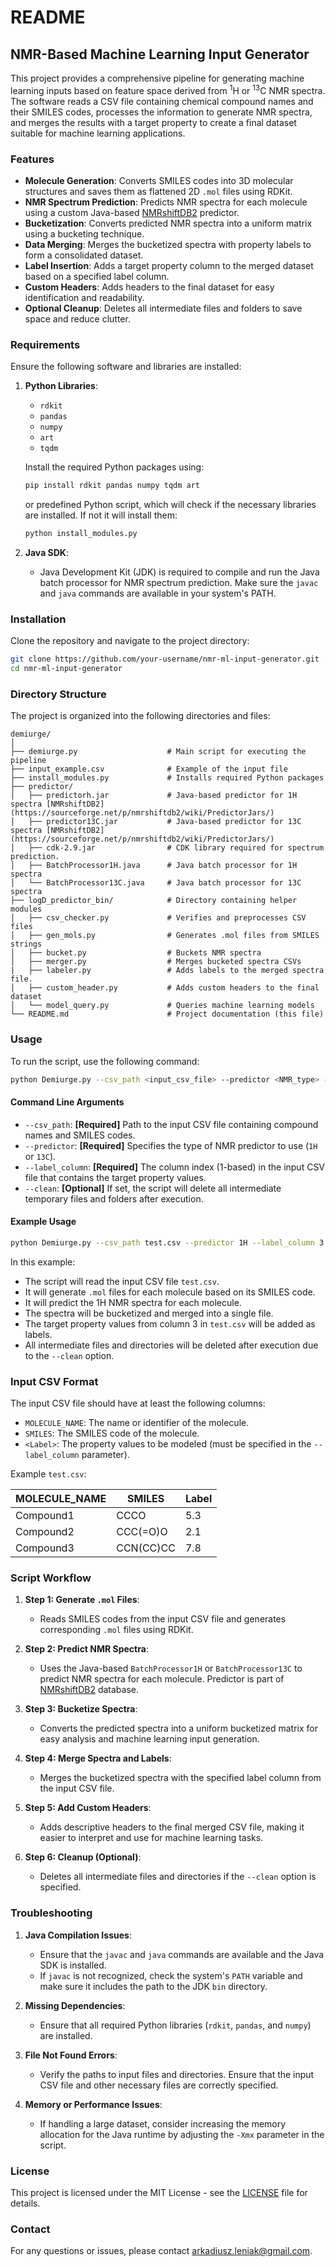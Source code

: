 # README

## NMR-Based Machine Learning Input Generator

This project provides a comprehensive pipeline for generating machine learning inputs based on feature space derived from <sup>1</sup>H or <sup>13</sup>C NMR spectra. The software reads a CSV file containing chemical compound names and their SMILES codes, processes the information to generate NMR spectra, and merges the results with a target property to create a final dataset suitable for machine learning applications.

### Features

- **Molecule Generation**: Converts SMILES codes into 3D molecular structures and saves them as flattened 2D `.mol` files using RDKit.
- **NMR Spectrum Prediction**: Predicts NMR spectra for each molecule using a custom Java-based [NMRshiftDB2](https://sourceforge.net/p/nmrshiftdb2/wiki/PredictorJars/) predictor.
- **Bucketization**: Converts predicted NMR spectra into a uniform matrix using a bucketing technique.
- **Data Merging**: Merges the bucketized spectra with property labels to form a consolidated dataset.
- **Label Insertion**: Adds a target property column to the merged dataset based on a specified label column.
- **Custom Headers**: Adds headers to the final dataset for easy identification and readability.
- **Optional Cleanup**: Deletes all intermediate files and folders to save space and reduce clutter.

### Requirements

Ensure the following software and libraries are installed:

1. **Python Libraries**:
   - `rdkit`
   - `pandas`
   - `numpy`
   - `art`
   - `tqdm`

   Install the required Python packages using:

   ```bash
   pip install rdkit pandas numpy tqdm art
   ```
   or predefined Python script, which will check if the necessary libraries are installed. If not it will install them:

   ```bash
   python install_modules.py
   ```
   
3. **Java SDK**:
   - Java Development Kit (JDK) is required to compile and run the Java batch processor for NMR spectrum prediction. Make sure the `javac` and `java` commands are available in your system's PATH.

### Installation

Clone the repository and navigate to the project directory:

```bash
git clone https://github.com/your-username/nmr-ml-input-generator.git
cd nmr-ml-input-generator
```

### Directory Structure

The project is organized into the following directories and files:

```
demiurge/
│
├── demiurge.py                    # Main script for executing the pipeline
├── input_example.csv              # Example of the input file
├── install_modules.py             # Installs required Python packages
├── predictor/
│   ├── predictorh.jar             # Java-based predictor for 1H spectra [NMRshiftDB2](https://sourceforge.net/p/nmrshiftdb2/wiki/PredictorJars/)
│   ├── predictor13C.jar           # Java-based predictor for 13C spectra [NMRshiftDB2](https://sourceforge.net/p/nmrshiftdb2/wiki/PredictorJars/)
│   ├── cdk-2.9.jar                # CDK library required for spectrum prediction.
│   ├── BatchProcessor1H.java      # Java batch processor for 1H spectra
│   └── BatchProcessor13C.java     # Java batch processor for 13C spectra
├── logD_predictor_bin/            # Directory containing helper modules
│   ├── csv_checker.py             # Verifies and preprocesses CSV files
│   ├── gen_mols.py                # Generates .mol files from SMILES strings
│   ├── bucket.py                  # Buckets NMR spectra
│   ├── merger.py                  # Merges bucketed spectra CSVs
|   ├── labeler.py                 # Adds labels to the merged spectra file.
│   ├── custom_header.py           # Adds custom headers to the final dataset
│   └── model_query.py             # Queries machine learning models
└── README.md                      # Project documentation (this file)
```

### Usage

To run the script, use the following command:

```bash
python Demiurge.py --csv_path <input_csv_file> --predictor <NMR_type> --label_column <column_number> [--clean]
```

#### Command Line Arguments

- `--csv_path`: **[Required]** Path to the input CSV file containing compound names and SMILES codes.
- `--predictor`: **[Required]** Specifies the type of NMR predictor to use (`1H` or `13C`).
- `--label_column`: **[Required]** The column index (1-based) in the input CSV file that contains the target property values.
- `--clean`: **[Optional]** If set, the script will delete all intermediate temporary files and folders after execution.

#### Example Usage

```bash
python Demiurge.py --csv_path test.csv --predictor 1H --label_column 3 --clean
```

In this example:
- The script will read the input CSV file `test.csv`.
- It will generate `.mol` files for each molecule based on its SMILES code.
- It will predict the 1H NMR spectra for each molecule.
- The spectra will be bucketized and merged into a single file.
- The target property values from column 3 in `test.csv` will be added as labels.
- All intermediate files and directories will be deleted after execution due to the `--clean` option.

### Input CSV Format

The input CSV file should have at least the following columns:
- `MOLECULE_NAME`: The name or identifier of the molecule.
- `SMILES`: The SMILES code of the molecule.
- `<Label>`: The property values to be modeled (must be specified in the `--label_column` parameter).

Example `test.csv`:

| MOLECULE_NAME | SMILES          | Label |
|---------------|-----------------|-------|
| Compound1     | CCCO            | 5.3   |
| Compound2     | CCC(=O)O        | 2.1   |
| Compound3     | CCN(CC)CC       | 7.8   |

### Script Workflow

1. **Step 1: Generate `.mol` Files**:
   - Reads SMILES codes from the input CSV file and generates corresponding `.mol` files using RDKit.

2. **Step 2: Predict NMR Spectra**:
   - Uses the Java-based `BatchProcessor1H` or `BatchProcessor13C` to predict NMR spectra for each molecule. Predictor is part of [NMRshiftDB2](https://sourceforge.net/p/nmrshiftdb2/wiki/PredictorJars/) database.

3. **Step 3: Bucketize Spectra**:
   - Converts the predicted spectra into a uniform bucketized matrix for easy analysis and machine learning input generation.

4. **Step 4: Merge Spectra and Labels**:
   - Merges the bucketized spectra with the specified label column from the input CSV file.

5. **Step 5: Add Custom Headers**:
   - Adds descriptive headers to the final merged CSV file, making it easier to interpret and use for machine learning tasks.

6. **Step 6: Cleanup (Optional)**:
   - Deletes all intermediate files and directories if the `--clean` option is specified.

### Troubleshooting

1. **Java Compilation Issues**:
   - Ensure that the `javac` and `java` commands are available and the Java SDK is installed.
   - If `javac` is not recognized, check the system's `PATH` variable and make sure it includes the path to the JDK `bin` directory.

2. **Missing Dependencies**:
   - Ensure that all required Python libraries (`rdkit`, `pandas`, and `numpy`) are installed.

3. **File Not Found Errors**:
   - Verify the paths to input files and directories. Ensure that the input CSV file and other necessary files are correctly specified.

4. **Memory or Performance Issues**:
   - If handling a large dataset, consider increasing the memory allocation for the Java runtime by adjusting the `-Xmx` parameter in the script.

### License

This project is licensed under the MIT License - see the [LICENSE](LICENSE) file for details.

### Contact

For any questions or issues, please contact [arkadiusz.leniak@gmail.com](mailto:arkadiusz.leniak@gmail.com).
